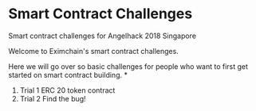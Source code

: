 # Smart Contract Challenges
Smart contract challenges for Angelhack 2018 Singapore

Welcome to Eximchain's smart contract challenges.

Here we will go over so basic challenges for people who want to first get started on smart contract building.
*
  1. Trial 1 ERC 20 token contract
  2. Trial 2 Find the bug!
